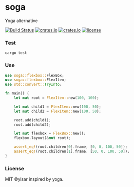 # soga

Yoga alternative

[![Build Status](https://github.com/yisar/soga/actions/workflows/rust.yml/badge.svg)](https://github.com/yisar/soga/actions)
[![crates.io](https://img.shields.io/crates/v/soga.svg)](https://crates.io/crates/soga)
[![crates.io](https://docs.rs/soga/badge.svg)](https://docs.rs/soga/)
[![license](https://img.shields.io/github/license/yisar/soga.svg)](https://github.com/yisar/deku)

### Test

```shell
cargo test
```

### Use

```rs
use soga::flexbox::FlexBox;
use soga::flexbox::FlexItem;
use std::convert::TryInto;

fn main() {
    let mut root = FlexItem::new(100, 100);

    let mut child1 = FlexItem::new(100, 50);
    let mut child2 = FlexItem::new(100, 50);

    root.add(child1);
    root.add(child2);

    let mut flexbox = FlexBox::new();
    flexbox.layout(&mut root);

    assert_eq!(root.children[0].frame, [0, 0, 100, 50]);
    assert_eq!(root.children[1].frame, [50, 0, 100, 50]);
}

```

### License

MIT ©yisar inspired by yoga.
